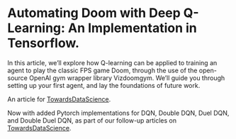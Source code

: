 # Automating Doom with Deep Q-Learning: An Implementation in Tensorflow.

In this article, we’ll explore how Q-learning can be applied to training an agent to play the classic FPS game Doom, through the use of the open-source OpenAI gym wrapper library Vizdoomgym. We’ll guide you through setting up your first agent, and lay the foundations of future work. 

An article for [TowardsDataScience](https://towardsdatascience.com/automating-doom-with-deep-q-learning-an-implementation-in-tensorflow-db03c1b03a9c).

Now with added Pytorch implementations for DQN, Double DQN, Duel DQN, and Double Duel DQN, as part of our follow-up articles on [TowardsDataScience](https://towardsdatascience.com/playing-doom-with-ai-multi-objective-optimization-with-deep-q-learning-736a9d0f8c2).
